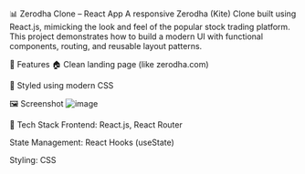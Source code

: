 📊 Zerodha Clone – React App
A responsive Zerodha (Kite) Clone built using React.js, mimicking the look and feel of the popular stock trading platform. This project demonstrates how to build a modern UI with functional components, routing, and reusable layout patterns.

🚀 Features
🏠 Clean landing page (like zerodha.com)

🎨 Styled using modern CSS

🖼️ Screenshot
![image](https://github.com/user-attachments/assets/bc790df5-b596-4a5e-9288-431cc26b318a)


🔧 Tech Stack
Frontend: React.js, React Router

State Management: React Hooks (useState)

Styling: CSS
